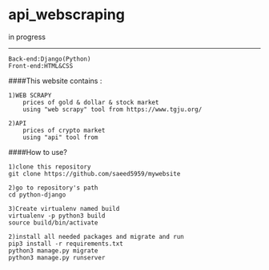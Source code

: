 # api_webscraping
in progress
****
~~~~
Back-end:Django(Python)
Front-end:HTML&CSS
~~~~

####This website contains :
~~~~
1)WEB SCRAPY
    prices of gold & dollar & stock market
    using "web scrapy" tool from https://www.tgju.org/

~~~~

~~~~
2)API
    prices of crypto market
    using "api" tool from  

~~~~
####How to use?
~~~~
1)clone this repository
git clone https://github.com/saeed5959/mywebsite

2)go to repository's path
cd python-django

3)Create virtualenv named build
virtualenv -p python3 build
source build/bin/activate

2)install all needed packages and migrate and run
pip3 install -r requirements.txt
python3 manage.py migrate
python3 manage.py runserver